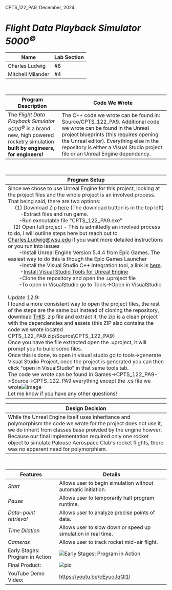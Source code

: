 CPTS_122_PA9, December, 2024
#   *Flight Data Playback Simulator 5000<sup>©</sup>*

| Name | Lab Section |
| ----------- | ----------- |
| Charles Ludwig | #8 |
| Mitchell Milander | #4 |
<br>

|Program Description| Code We Wrote |
| ------------------| ---------- |
|  The *Flight Data Playback Simulator 5000<sup>©</sup>* is a brand new, high powered rocketry simulation **built by engineers, for engineers!** | The C++ code we wrote can be found in: Source/CPTS_122_PA9. Additional code we wrote can be found in the Unreal project blueprints (this requires opening the Unreal editor). Everything else in the repository is either a Visual Studio project file or an Unreal Engine dependency.|
<br>

|Program Setup | 
| ------------------| 
| Since we chose to use Unreal Engine for this project, looking at the project files and the whole project is an involved process. That being said, there are two options: <br>&nbsp;&nbsp;&nbsp;&nbsp; (1) Download Zip [here](https://emailwsu-my.sharepoint.com/:u:/g/personal/charles_ludwig_wsu_edu/EWtZpxr7m5VBu8qj2ujPDQQBiJ8AqJeCOStjC7akV-5XZg?e=iRdTbX) (The download button is in the top left) <br>&nbsp;&nbsp;&nbsp;&nbsp;&nbsp;&nbsp;&nbsp;&nbsp; -Extract files and run game. <br>&nbsp;&nbsp;&nbsp;&nbsp;&nbsp;&nbsp;&nbsp;&nbsp;-Run executable file "CPTS_122_PA9.exe" <br>&nbsp;&nbsp;&nbsp;&nbsp;(2) Open full project - This is admittedly an involved process to do, I will outline steps here but reach out to Charles.Ludwig@wsu.edu if you want more detailed instructions or you run into issues<br>&nbsp;&nbsp;&nbsp;&nbsp;&nbsp;&nbsp;&nbsp;&nbsp;-Install Unreal Engine Version 5.4.4 from Epic Games. The easiest way to do this is though the Epic Games Launcher<br>&nbsp;&nbsp;&nbsp;&nbsp;&nbsp;&nbsp;&nbsp;&nbsp;-Install the Visual Studio C++ Integration tool, a link is [here](https://www.fab.com/listings/8a639215-7f85-4cc7-b155-fa2137326209). <br>&nbsp;&nbsp;&nbsp;&nbsp;&nbsp;&nbsp;&nbsp;&nbsp; -[Install Visual Studio Tools for Unreal Engine](https://learn.microsoft.com/en-us/visualstudio/gamedev/unreal/get-started/vs-tools-unreal-install) <br>&nbsp;&nbsp;&nbsp;&nbsp;&nbsp;&nbsp;&nbsp;&nbsp;-Clone the repository and open the .uproject file <br>&nbsp;&nbsp;&nbsp;&nbsp;&nbsp;&nbsp;&nbsp;&nbsp;-To open in VisualStudio go to Tools->Open in VisualStudio<br><br>Update 12.9:<br>I found a more consistent way to open the project files, the rest of the steps are the same but instead of cloning the repository, download [THIS](https://emailwsu-my.sharepoint.com/:u:/g/personal/charles_ludwig_wsu_edu/EVoblDj3wipMmuVi7LtpMXwB_gtYf_wK_cHGEHlW1zP8iA?e=ekZ1x8) .zip file and extract it, the zip is a clean project with the dependencies and assets (this ZIP also contains the code we wrote located CPTS_122_PA9.zip\Source\CPTS_122_PA9)<br>Once you have the file extracted open the .uproject, it will prompt you to build some files.<br>Once this is done, to open in visual studio go to tools->generate Visual Studio Project, once the project is generated you can then click "open in VisualStudio" in that same tools tab.<br>The code we wrote can be found in Games->CPTS_122_PA9->Source->CPTS_122_PA9 everything except the .cs file we wrote![image](https://github.com/user-attachments/assets/1e7387eb-09bf-4bf3-ba66-dbfc3773823b) <br>Let me know if you have any other questions!|

| Design Decision | 
| ------------------| 
| While the Unreal Engine itself uses inheritance and polymorphism the code we wrote for the project does not use it, we do inherit from classes base proivded by the engine howver. Because our final implementation required only one rocket object to simulate Palouse Aerospace Club's rocket flights, there was no apparent need for polymorphism. |

<br>

| Features | Details |
| ----------- | ----------- |
|  *Start* | Allows user to begin simulation without automatic initiation.|
| *Pause* | Allows user to temporarily halt program runtime. |
|  *Data-point retrieval* | Allows user to analyze precise points of data.|
| *Time Dilation* | Allows user to slow down or speed up simulation in real time.| 
| *Cameras* | Allows user to track rocket mid-air flight. |
| Early Stages: Program in Action| ![Early Stages: Program in Action](https://github.com/user-attachments/assets/a252b76d-af58-4506-815f-79f09ee551b0)|
| Final Product: | ![pic](https://github.com/user-attachments/assets/8f33ba21-72c7-4672-882a-42c2a0880353) |
| YouTube Demo Video: | https://youtu.be/cEyuoJqQI1I |

